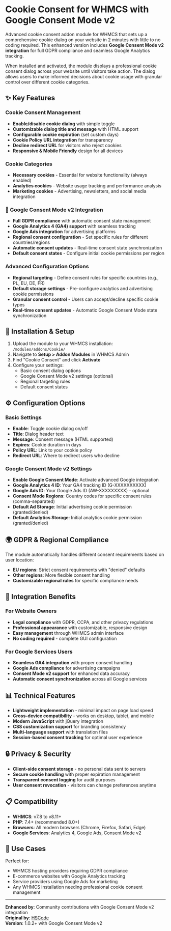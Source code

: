 # Cookie Consent for WHMCS with Google Consent Mode v2

Advanced cookie consent addon module for WHMCS that sets up a comprehensive cookie dialog on your website in 2 minutes with little to no coding required. This enhanced version includes **Google Consent Mode v2 integration** for full GDPR compliance and seamless Google Analytics tracking.

When installed and activated, the module displays a professional cookie consent dialog across your website until visitors take action. The dialog allows users to make informed decisions about cookie usage with granular control over different cookie categories.

## ✨ Key Features

### Cookie Consent Management
- **Enable/disable cookie dialog** with simple toggle
- **Customizable dialog title and message** with HTML support
- **Configurable cookie expiration** (set custom days)
- **Cookie Policy URL integration** for transparency
- **Decline redirect URL** for visitors who reject cookies
- **Responsive & Mobile Friendly** design for all devices

### Cookie Categories
- **Necessary cookies** - Essential for website functionality (always enabled)
- **Analytics cookies** - Website usage tracking and performance analysis
- **Marketing cookies** - Advertising, newsletters, and social media integration

### 🚀 Google Consent Mode v2 Integration
- **Full GDPR compliance** with automatic consent state management
- **Google Analytics 4 (GA4) support** with seamless tracking
- **Google Ads integration** for advertising platforms
- **Regional consent configuration** - Set specific rules for different countries/regions
- **Automatic consent updates** - Real-time consent state synchronization
- **Default consent states** - Configure initial cookie permissions per region

### Advanced Configuration Options
- **Regional targeting** - Define consent rules for specific countries (e.g., PL, EU, DE, FR)
- **Default storage settings** - Pre-configure analytics and advertising cookie permissions
- **Granular consent control** - Users can accept/decline specific cookie types
- **Real-time consent updates** - Automatic Google Consent Mode state synchronization

## 🔧 Installation & Setup

1. Upload the module to your WHMCS installation: `/modules/addons/Cookie/`
2. Navigate to **Setup > Addon Modules** in WHMCS Admin
3. Find "Cookie Consent" and click **Activate**
4. Configure your settings:
   - Basic consent dialog options
   - Google Consent Mode v2 settings (optional)
   - Regional targeting rules
   - Default consent states

## ⚙️ Configuration Options

### Basic Settings
- **Enable**: Toggle cookie dialog on/off
- **Title**: Dialog header text
- **Message**: Consent message (HTML supported)
- **Expires**: Cookie duration in days
- **Policy URL**: Link to your cookie policy
- **Redirect URL**: Where to redirect users who decline

### Google Consent Mode v2 Settings
- **Enable Google Consent Mode**: Activate advanced Google integration
- **Google Analytics 4 ID**: Your GA4 tracking ID (G-XXXXXXXXXX)
- **Google Ads ID**: Your Google Ads ID (AW-XXXXXXXXX) - optional
- **Consent Mode Regions**: Country codes for specific consent rules (comma-separated)
- **Default Ad Storage**: Initial advertising cookie permission (granted/denied)
- **Default Analytics Storage**: Initial analytics cookie permission (granted/denied)

## 🌍 GDPR & Regional Compliance

The module automatically handles different consent requirements based on user location:
- **EU regions**: Strict consent requirements with "denied" defaults
- **Other regions**: More flexible consent handling
- **Customizable regional rules** for specific compliance needs

## 🔗 Integration Benefits

### For Website Owners
- **Legal compliance** with GDPR, CCPA, and other privacy regulations
- **Professional appearance** with customizable, responsive design
- **Easy management** through WHMCS admin interface
- **No coding required** - complete GUI configuration

### For Google Services Users
- **Seamless GA4 integration** with proper consent handling
- **Google Ads compliance** for advertising campaigns
- **Consent Mode v2 support** for enhanced data accuracy
- **Automatic consent synchronization** across all Google services

## 📊 Technical Features

- **Lightweight implementation** - minimal impact on page load speed
- **Cross-device compatibility** - works on desktop, tablet, and mobile
- **Modern JavaScript** with jQuery integration
- **CSS customization support** for branding consistency
- **Multi-language support** with translation files
- **Session-based consent tracking** for optimal user experience

## 🔒 Privacy & Security

- **Client-side consent storage** - no personal data sent to servers
- **Secure cookie handling** with proper expiration management
- **Transparent consent logging** for audit purposes
- **User consent revocation** - visitors can change preferences anytime

## 📋 Compatibility

- **WHMCS**: v7.8 to v8.11+
- **PHP**: 7.4+ (recommended 8.0+)
- **Browsers**: All modern browsers (Chrome, Firefox, Safari, Edge)
- **Google Services**: Analytics 4, Google Ads, Consent Mode v2

## 🎯 Use Cases

Perfect for:
- WHMCS hosting providers requiring GDPR compliance
- E-commerce websites with Google Analytics tracking
- Service providers using Google Ads for marketing
- Any WHMCS installation needing professional cookie consent management

---

**Enhanced by**: Community contributions with Google Consent Mode v2 integration  
**Original by**: [HSCode](https://www.hardsoftcode.com)  
**Version**: 1.0.2+ with Google Consent Mode v2

